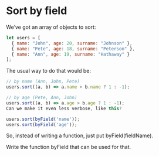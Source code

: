 # Sort by field

We’ve got an array of objects to sort:

```javascript
let users = [
  { name: "John", age: 20, surname: "Johnson" },
  { name: "Pete", age: 18, surname: "Peterson" },
  { name: "Ann", age: 19, surname: "Hathaway" }
];
```
The usual way to do that would be:

```javascript
// by name (Ann, John, Pete)
users.sort((a, b) => a.name > b.name ? 1 : -1);

// by age (Pete, Ann, John)
users.sort((a, b) => a.age > b.age ? 1 : -1);
Can we make it even less verbose, like this?

users.sort(byField('name'));
users.sort(byField('age'));
```

So, instead of writing a function, just put byField(fieldName).

Write the function byField that can be used for that.